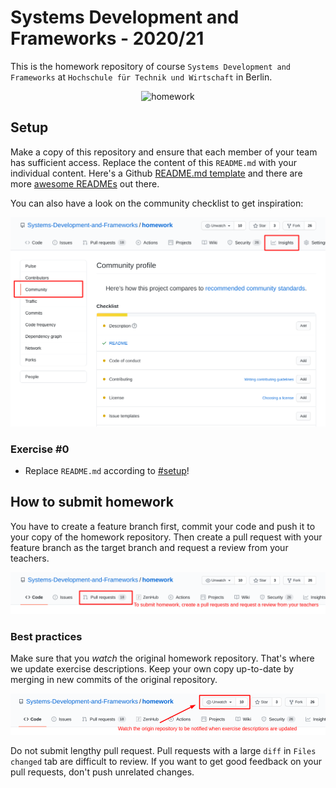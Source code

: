 # Systems Development and Frameworks - 2020/21

This is the homework repository of course `Systems Development and Frameworks`
at `Hochschule für Technik und Wirtschaft` in Berlin.


<p align="center">
  <img src="https://media.giphy.com/media/dNgK7Ws7y176U/giphy.gif" alt="homework" width="50%">
<p>


## Setup

Make a copy of this repository and ensure that each member of your team has
sufficient access. Replace the content of this `README.md` with your individual
content. Here's a Github [README.md template](https://github.com/othneildrew/Best-README-Template)
and there are more [awesome READMEs](https://github.com/matiassingers/awesome-readme) out there.

You can also have a look on the community checklist to get inspiration:

![community checklist](./.github/img/community_checklist.png)

### Exercise #0

* Replace `README.md` according to [#setup](#setup)!

## How to submit homework

You have to create a feature branch first, commit your code and push it to your
copy of the homework repository. Then create a pull request with your feature
branch as the target branch and request a review from your teachers.


![create pull request](./.github/img/create_pr.png)

### Best practices

Make sure that you *watch* the original homework repository. That's where we
update exercise descriptions. Keep your own copy up-to-date by merging in new
commits of the original repository.

![watch home repository](./.github/img/watch_repo.png)


Do not submit lengthy pull request. Pull requests with a large `diff` in
`Files changed` tab are difficult to review. If you want to get good feedback on
your pull requests, don't push unrelated changes.
